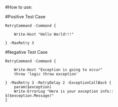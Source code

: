 #How to use:

#Positive Test Case

    RetryCommand -Command { 
        
        Write-Host "Hello World!!!"

    } -MaxRetry 3



#Negative Test Case

    RetryCommand -Command { 
        
        Write-Host "Exception is going to occur"
        throw 'logic throw exception'

    } -MaxRetry 3 -RetryDelay 2 -ExceptionCallBack {
        param($exception)
        Write-ErrorLog "Here is your exception info:: $($exception.Message)"
    }
